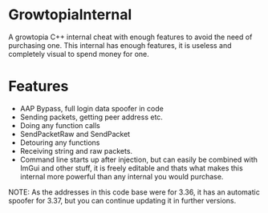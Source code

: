 # GrowtopiaInternal
A growtopia C++ internal cheat with enough features to avoid the need of purchasing one.
This internal has enough features, it is useless and completely visual to spend money for one.

# Features
- AAP Bypass, full login data spoofer in code
- Sending packets, getting peer address etc.
- Doing any function calls
- SendPacketRaw and SendPacket
- Detouring any functions
- Receiving string and raw packets.
- Command line starts up after injection, but can easily be combined with ImGui and other stuff, it is freely editable and thats what makes this internal more powerful than any internal you would purchase.

NOTE: As the addresses in this code base were for 3.36, it has an automatic spoofer for 3.37, but you can continue updating it in further versions.
